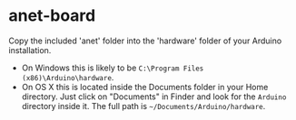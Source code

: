 # anet-board

Copy the included 'anet' folder into the 'hardware' folder of your Arduino installation.

* On Windows this is likely to be `C:\Program Files (x86)\Arduino\hardware`.
* On OS X this is located inside the Documents folder in your Home directory. Just click on "Documents" in Finder and look for the `Arduino` directory inside it. The full path is `~/Documents/Arduino/hardware`.
